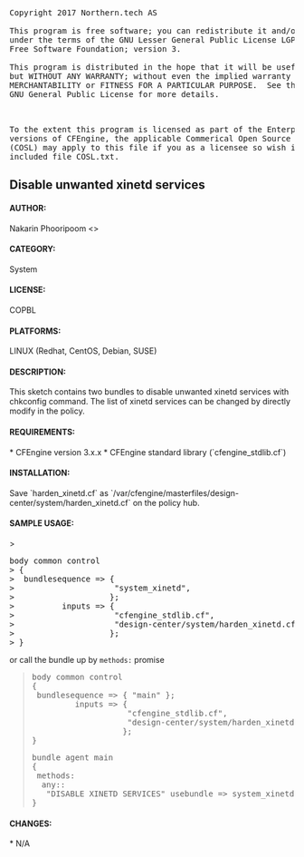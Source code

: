 
<pre>Copyright 2017 Northern.tech AS

This program is free software; you can redistribute it and/or modify it
under the terms of the GNU Lesser General Public License LGPL as published by the
Free Software Foundation; version 3.

This program is distributed in the hope that it will be useful,
but WITHOUT ANY WARRANTY; without even the implied warranty of
MERCHANTABILITY or FITNESS FOR A PARTICULAR PURPOSE.  See the
GNU General Public License for more details.</p>

To the extent this program is licensed as part of the Enterprise
versions of CFEngine, the applicable Commerical Open Source License
(COSL) may apply to this file if you as a licensee so wish it. See
included file COSL.txt.</pre>

<h2>Disable unwanted xinetd services</h2>

<h4>AUTHOR:</h4>
 Nakarin Phooripoom <<nakarin.phooripoom@cfengine.com>>

<h4>CATEGORY:</h4>
 System

<h4>LICENSE:</h4>
 COPBL

<h4>PLATFORMS:</h4>
 LINUX (Redhat, CentOS, Debian, SUSE)

<h4>DESCRIPTION:</h4>
 This sketch contains two bundles to disable unwanted xinetd services with chkconfig command. The list of xinetd services can be changed by directly modify in the policy.

<h4>REQUIREMENTS:</h4>
 * CFEngine version 3.x.x
 * CFEngine standard library (`cfengine_stdlib.cf`)

<h4>INSTALLATION:</h4>
 Save `harden_xinetd.cf` as `/var/cfengine/masterfiles/design-center/system/harden_xinetd.cf` on the policy hub.

<h4>SAMPLE USAGE:</h4>
> <pre>body common control
> {
>  bundlesequence => {
>                     "system_xinetd",
>                    };
>          inputs => {
>                     "cfengine_stdlib.cf",
>                     "design-center/system/harden_xinetd.cf", 
>                    };
> }</pre>

 or call the bundle up by `methods:` promise

> <pre>body common control
> {
>  bundlesequence => { "main" };
>          inputs => {
>                     "cfengine_stdlib.cf",
>                     "design-center/system/harden_xinetd.cf", 
>                    };
> }</pre>
>
> <pre>bundle agent main
> {
>  methods:
>   any::
>    "DISABLE XINETD SERVICES" usebundle => system_xinetd;
> }</pre>

<h4>CHANGES:</h4>
 * N/A

